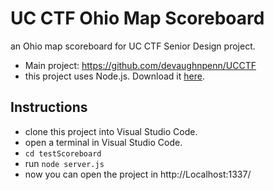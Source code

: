 # UC CTF Ohio Map Scoreboard
an Ohio map scoreboard for UC CTF Senior Design project.
* Main project: https://github.com/devaughnpenn/UCCTF
* this project uses Node.js. Download it [here](https://nodejs.org/en/download/).

## Instructions
* clone this project into Visual Studio Code.
* open a terminal in Visual Studio Code.
* `cd testScoreboard`
* run `node server.js`
* now you can open the project in http://Localhost:1337/
